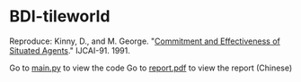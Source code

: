 # BDI-tileworld

Reproduce: Kinny, D., and M. George. "[Commitment and Effectiveness of Situated Agents](https://www.ijcai.org/Proceedings/91-1/Papers/014.pdf)." IJCAI-91. 1991.

Go to [main.py](./main.py) to view the code
Go to [report.pdf](./report.pdf) to view the report (Chinese)

